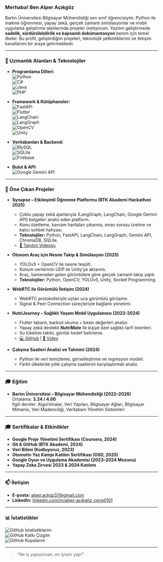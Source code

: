 ### Merhaba! Ben Alper Açıkgöz  

Bartın Üniversitesi Bilgisayar Mühendisliği son sınıf öğrencisiyim. Python ile makine öğrenmesi, yapay zekâ, gerçek zamanlı simülasyonlar ve mobil uygulama geliştirme alanlarında projeler üretiyorum. Yazılım geliştirmede **sadelik, sürdürülebilirlik ve kapsamlı dokümantasyon** benim için temel ilkeler. Bu profil, geliştirdiğim projeleri, teknolojik yetkinliklerimi ve iletişim kanallarımı bir araya getirmektedir.  

---

### 🚀 Uzmanlık Alanları & Teknolojiler  

* **Programlama Dilleri:**  
  ![Python](https://img.shields.io/badge/Python-3776AB?style=for-the-badge&logo=python&logoColor=white)  
  ![C#](https://img.shields.io/badge/C%23-239120?style=for-the-badge&logo=c-sharp&logoColor=white)  
  ![Java](https://img.shields.io/badge/Java-007396?style=for-the-badge&logo=java&logoColor=white)  
  ![PHP](https://img.shields.io/badge/PHP-777BB4?style=for-the-badge&logo=php&logoColor=white)  

* **Framework & Kütüphaneler:**  
  ![FastAPI](https://img.shields.io/badge/FastAPI-009688?style=for-the-badge&logo=fastapi&logoColor=white)  
  ![Flutter](https://img.shields.io/badge/Flutter-02569B?style=for-the-badge&logo=flutter&logoColor=white)  
  ![LangChain](https://img.shields.io/badge/LangChain-12100E?style=for-the-badge&logo=chainlink&logoColor=white)  
  ![LangGraph](https://img.shields.io/badge/LangGraph-1F1F1F?style=for-the-badge&logo=graphql&logoColor=white)  
  ![OpenCV](https://img.shields.io/badge/OpenCV-5C3EE8?style=for-the-badge&logo=opencv&logoColor=white)  
  ![Unity](https://img.shields.io/badge/Unity-000000?style=for-the-badge&logo=unity&logoColor=white)  

* **Veritabanları & Backend:**  
  ![MySQL](https://img.shields.io/badge/MySQL-4479A1?style=for-the-badge&logo=mysql&logoColor=white)  
  ![SQLite](https://img.shields.io/badge/SQLite-07405E?style=for-the-badge&logo=sqlite&logoColor=white)  
  ![Firebase](https://img.shields.io/badge/Firebase-FFCA28?style=for-the-badge&logo=firebase&logoColor=black)  

* **Bulut & API:**  
  ![Google Gemini API](https://img.shields.io/badge/Google_Gemini-1F1F1F?style=for-the-badge&logo=google-gemini&logoColor=white)  

---

### 📌 Öne Çıkan Projeler  

- **Synapse – Etkileşimli Öğrenme Platformu (BTK Akademi Hackathon 2025)**  
  * Çoklu yapay zekâ ajanlarıyla (LangGraph, LangChain, Google Gemini API) belgeleri analiz eden platform.  
  * Konu özetleme, kavram haritaları çıkarma, sınav sorusu üretme ve kalıcı sohbet hafızası.  
  * **Teknolojiler:** Python, FastAPI, LangChain, LangGraph, Gemini API, ChromaDB, SQLite.  
  * [🎥 Tanıtım Videosu](https://youtu.be/KD56_Y8iSoc)  

- **Otonom Araç için Nesne Takip & Simülasyon (2025)**  
  * YOLOv5 + OpenCV ile nesne tespiti.  
  * Konum verilerinin UDP ile Unity’ye aktarımı.  
  * Araç, kameradan gelen görüntülere göre gerçek zamanlı takip yaptı.  
  * **Teknolojiler:** Python, OpenCV, YOLOv5, Unity, Socket Programming.  

- **WebRTC ile Görüntülü İletişim (2024)**  
  * WebRTC protokolleriyle uçtan uca görüntülü görüşme.  
  * Signal & Peer Connection süreçleriyle bağlantı yönetimi.  

- **NutriJourney – Sağlıklı Yaşam Mobil Uygulaması (2023-2024)**  
  * Flutter tabanlı, barkod okuma + besin değerleri analizi.  
  * Yapay zekâ destekli **NutriMate** ile kişiye özel sağlıklı tarif önerileri.  
  * Su tüketimi takibi, günlük hedef belirleme.  
  * [💻 GitHub](https://lnkd.in/dthPdwSf) | [🎥 Video](https://lnkd.in/d555WBVS)  

- **Çalışma Saatleri Analizi ve Tahmini (2024)**  
  * Python ile veri temizleme, görselleştirme ve regresyon modeli.  
  * Farklı ülkelerde yıllık çalışma saatlerini karşılaştırmalı analiz.  

---

### 🎓 Eğitim  

- **Bartın Üniversitesi – Bilgisayar Mühendisliği (2022–2026)**  
  Ortalama: **3.24 / 4.00**  
  İlgili dersler: Algoritmalar, Veri Yapıları, Bilgisayar Ağları, Bilgisayar Mimarisi, Veri Madenciliği, Veritabanı Yönetim Sistemleri  

---

### 🎓 Sertifikalar & Etkinlikler  

* **Google Proje Yönetimi Sertifikası (Coursera, 2024)**  
* **Git & GitHub (BTK Akademi, 2024)**  
* **Veri Bilimi (Kodluyoruz, 2023)**  
* **Otomotiv Yaz Kampı Katılım Sertifikası (OSD, 2025)**  
* **Google Oyun ve Uygulama Akademisi (2023–2024 Mezunu)**  
* **Yapay Zeka Zirvesi 2023 & 2024 Katılımı**  

---

### 📫 İletişim  

* **E-posta:** alper.ackgz37@gmail.com  
* **LinkedIn:** [linkedin.com/in/alper-açıkgöz-ceng0101](https://www.linkedin.com/in/alper-açıkgöz-ceng0101)  

---

### 📊 İstatistikler  

![GitHub İstatistiklerim](https://github-readme-stats.vercel.app/api?username=YOUR_GITHUB_USERNAME&show_icons=true&theme=onedark&hide_border=true&locale=tr)  
![GitHub Katkı Çizgim](https://github-readme-streak-stats.herokuapp.com/?user=YOUR_GITHUB_USERNAME&theme=onedark&hide_border=true&locale=tr)  
![GitHub Kupalarım](https://github-profile-trophy.vercel.app/?username=YOUR_GITHUB_USERNAME&theme=onedark&no-frame=true&no-bg=true) 

---

> "Ne iş yapıyorsan, en iyisini yap!"  
